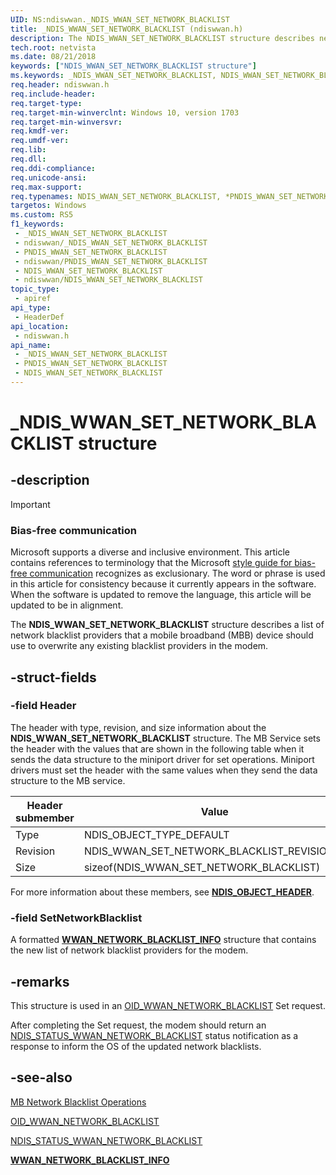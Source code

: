 ```yaml
---
UID: NS:ndiswwan._NDIS_WWAN_SET_NETWORK_BLACKLIST
title: _NDIS_WWAN_SET_NETWORK_BLACKLIST (ndiswwan.h)
description: The NDIS_WWAN_SET_NETWORK_BLACKLIST structure describes network blacklists that a mobile broadband (MBB) device should use to overwrite any existing blacklists in the modem.
tech.root: netvista
ms.date: 08/21/2018
keywords: ["NDIS_WWAN_SET_NETWORK_BLACKLIST structure"]
ms.keywords: _NDIS_WWAN_SET_NETWORK_BLACKLIST, NDIS_WWAN_SET_NETWORK_BLACKLIST, *PNDIS_WWAN_SET_NETWORK_BLACKLIST,
req.header: ndiswwan.h
req.include-header: 
req.target-type: 
req.target-min-winverclnt: Windows 10, version 1703
req.target-min-winversvr: 
req.kmdf-ver: 
req.umdf-ver: 
req.lib: 
req.dll: 
req.ddi-compliance: 
req.unicode-ansi: 
req.max-support: 
req.typenames: NDIS_WWAN_SET_NETWORK_BLACKLIST, *PNDIS_WWAN_SET_NETWORK_BLACKLIST
targetos: Windows
ms.custom: RS5
f1_keywords:
 - _NDIS_WWAN_SET_NETWORK_BLACKLIST
 - ndiswwan/_NDIS_WWAN_SET_NETWORK_BLACKLIST
 - PNDIS_WWAN_SET_NETWORK_BLACKLIST
 - ndiswwan/PNDIS_WWAN_SET_NETWORK_BLACKLIST
 - NDIS_WWAN_SET_NETWORK_BLACKLIST
 - ndiswwan/NDIS_WWAN_SET_NETWORK_BLACKLIST
topic_type:
 - apiref
api_type:
 - HeaderDef
api_location:
 - ndiswwan.h
api_name:
 - _NDIS_WWAN_SET_NETWORK_BLACKLIST
 - PNDIS_WWAN_SET_NETWORK_BLACKLIST
 - NDIS_WWAN_SET_NETWORK_BLACKLIST
---
```


# _NDIS_WWAN_SET_NETWORK_BLACKLIST structure


## -description

> [!IMPORTANT]
> ### Bias-free communication
>
> Microsoft supports a diverse and inclusive environment. This article contains references to terminology that the Microsoft [style guide for bias-free communication](/style-guide/bias-free-communication) recognizes as exclusionary. The word or phrase is used in this article for consistency because it currently appears in the software. When the software is updated to remove the language, this article will be updated to be in alignment.

The **NDIS_WWAN_SET_NETWORK_BLACKLIST** structure describes a list of network blacklist providers that a mobile broadband (MBB) device should use to overwrite any existing blacklist providers in the modem.

## -struct-fields

### -field Header

The header with type, revision, and size information about the **NDIS_WWAN_SET_NETWORK_BLACKLIST** structure. The MB Service sets the header with the values that are shown in the following table when it sends the data structure to the miniport driver for set operations. Miniport drivers must set the header with the same values when they send the data structure to the MB service.

| Header submember | Value |
| --- | --- |
| Type | NDIS_OBJECT_TYPE_DEFAULT |
| Revision | NDIS_WWAN_SET_NETWORK_BLACKLIST_REVISION_1 |
| Size | sizeof(NDIS_WWAN_SET_NETWORK_BLACKLIST) |

For more information about these members, see [**NDIS_OBJECT_HEADER**](../objectheader/ns-objectheader-ndis_object_header.md).

### -field SetNetworkBlacklist

A formatted [**WWAN_NETWORK_BLACKLIST_INFO**](../wwan/ns-wwan-_wwan_network_blacklist_info.md) structure that contains the new list of network blacklist providers for the modem.

## -remarks

This structure is used in an [OID_WWAN_NETWORK_BLACKLIST](/windows-hardware/drivers/network/oid-wwan-network-blacklist) Set request.

After completing the Set request, the modem should return an [NDIS_STATUS_WWAN_NETWORK_BLACKLIST](/windows-hardware/drivers/network/ndis-status-wwan-network-blacklist) status notification as a response to inform the OS of the updated network blacklists.

## -see-also

[MB Network Blacklist Operations](/windows-hardware/drivers/network/mb-network-blacklist-operations)

[OID_WWAN_NETWORK_BLACKLIST](/windows-hardware/drivers/network/oid-wwan-network-blacklist)

[NDIS_STATUS_WWAN_NETWORK_BLACKLIST](/windows-hardware/drivers/network/ndis-status-wwan-network-blacklist)

[**WWAN_NETWORK_BLACKLIST_INFO**](../wwan/ns-wwan-_wwan_network_blacklist_info.md)

